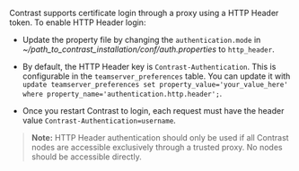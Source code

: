 <!--
title: "Configure HTTP Header"
description: "Configure Contrast to connect to HTTP Header"
tags: "installation setup EOP system settings connect http header "
-->
Contrast supports certificate login through a proxy using a HTTP Header token. To enable HTTP Header login: 

* Update the property file by changing the ```authentication.mode``` in *~/path_to_contrast_installation/conf/auth.properties* to ```http_header```. 
* By default, the HTTP Header key is ```Contrast-Authentication```. This is configurable in the ```teamserver_preferences``` table. You can update it with ```update teamserver_preferences set property_value='your_value_here' where property_name='authentication.http.header';```. 

* Once you restart Contrast to login, each request must have the header value ```Contrast-Authentication=username```. 

> **Note:** HTTP Header authentication should only be used if all Contrast nodes are accessible exclusively through a trusted proxy. No nodes should be accessible directly.
